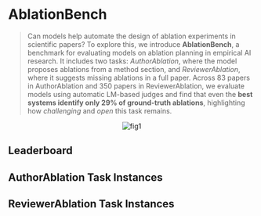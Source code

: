 # AblationBench


> Can models help automate the design of ablation experiments in scientific papers? To explore this, we introduce **AblationBench**, a benchmark for evaluating models on ablation planning in empirical AI research. It includes two tasks: *AuthorAblation*, where the model proposes ablations from a method section, and *ReviewerAblation*, where it suggests missing ablations in a full paper. Across 83 papers in AuthorAblation and 350 papers in ReviewerAblation, we evaluate models using automatic LM-based judges and find that even the **best systems identify only 29% of ground-truth ablations**, highlighting how *challenging* and *open* this task remains.

<center><img src="_media/figure1.png" alt="fig1"/></center>

## Leaderboard


## AuthorAblation Task Instances


## ReviewerAblation Task Instances

